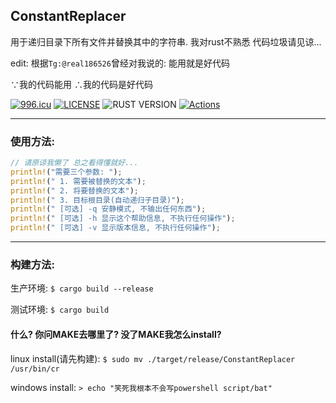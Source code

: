 ## ConstantReplacer
用于递归目录下所有文件并替换其中的字符串. 我对rust不熟悉 代码垃圾请见谅...

edit: 根据`Tg:@real186526`曾经对我说的: 能用就是好代码 

∵我的代码能用 ∴我的代码是好代码

[![996.icu](https://img.shields.io/badge/link-996.icu-red.svg)](https://996.icu)
[![LICENSE](https://img.shields.io/badge/license-Anti%20996-blue.svg)](https://github.com/996icu/996.ICU/blob/master/LICENSE)
![RUST VERSION](https://img.shields.io/badge/Rust-2018-blue.svg)
[![Actions](https://github.com/Lama3L9R/ConstantReplacer/actions/workflows/rust.yml/badge.svg?branch=master)](https://github.com/Lama3L9R/ConstantReplacer/actions/workflows/rust.yml)

---

### 使用方法:
```rust
// 请原谅我懒了 总之看得懂就好...
println!("需要三个参数: ");
println!(" 1. 需要被替换的文本");
println!(" 2. 将要替换的文本");
println!(" 3. 目标根目录(自动递归子目录)");
println!(" [可选] -q 安静模式, 不输出任何东西");
println!(" [可选] -h 显示这个帮助信息, 不执行任何操作");
println!(" [可选] -v 显示版本信息, 不执行任何操作");
```
---
### 构建方法:

生产环境: `$ cargo build --release`

测试环境: `$ cargo build`

#### 什么? 你问MAKE去哪里了? 没了MAKE我怎么install?

linux install(请先构建): `$ sudo mv ./target/release/ConstantReplacer /usr/bin/cr`

windows install: `> echo "笑死我根本不会写powershell script/bat"`
